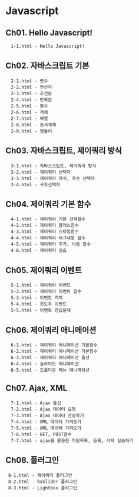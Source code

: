 # Javascript

## Ch01. Hello Javascript!
```
  1-1.html - Hello Javascript!
```

## Ch02. 자바스크립트 기본
```
  2-1.html - 변수
  2-2.html - 연산자
  2-3.html - 조건문
  2-4.html - 반복문
  2-5.html - 함수
  2-6.html - 객체
  2-7.html - 배열
  2-8.html - 문서객체
  2-9.html - 핸들러
```

## Ch03. 자바스크립트, 제이쿼리 방식
```
  3-1.html - 자바스크립트, 제이쿼리 방식
  3-2.html - 제이쿼리 선택자
  3-3.html - 제이쿼리 자식, 후손 선택자
  3-4.html - 구조선택자
```

## Ch04. 제이쿼리 기본 함수
```
  4-1.html - 제이쿼리 기본 선택함수
  4-2.html - 제이쿼리 클래스함수
  4-3.html - 제이쿼리 스타일함수
  4-4.html - 제이쿼리 태그내용 함수
  4-5.html - 제이쿼리 추가, 이동 함수
  4-6.html - 제이쿼리 실습
```

## Ch05. 제이쿼리 이벤트
```
  5-1.html - 제이쿼리 이벤트
  5-2.html - 제이쿼리 이벤트 함수
  5-3.html - 이벤트 객체
  5-4.html - 윈도우 이벤트
  5-5.html - 이벤트 연습문제
```

## Ch06. 제이쿼리 애니메이션
```
  6-1.html - 제이쿼리 애니메이션 기본함수
  6-2.html - 제이쿼리 애니메이션 기본함수
  6-3.html - 제이쿼리 애니메이션 옵션
  6-4.html - 슬라이드 애니메이션
  6-5.html - 드롭다운 메뉴 애니메이션
```

## Ch07. Ajax, XML
```
  7-1.html - Ajax 통신
  7-2.html - Ajax 데이터 요청
  7-3.html - Ajax 데이터 전송하기
  7-4.html - XML 데이터 가져오기
  7-5.html - XML 데이터 가져오기
  7-6.html - GET, POST함수
  7-7.html - ajax를 활용한 직원목록, 등록, 삭제 실습하기
```

## Ch08. 플러그인
```
 8-1.html - 제이쿼리 플러그인
 8-2.html - bxSlider 플러그인
 8-3.html - Lightbox 플러그인
```
 
  
  
